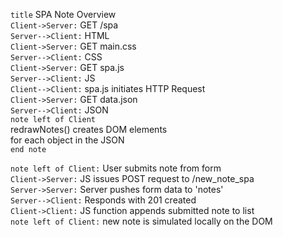 `title` SPA Note Overview  
`Client->Server:` GET /spa  
`Server-->Client:` HTML  
`Client->Server:` GET main.css  
`Server-->Client:` CSS  
`Client->Server:` GET spa.js  
`Server-->Client:` JS  
`Client-->Client:` spa.js initiates HTTP Request   
`Client->Server:` GET data.json  
`Server-->Client:` JSON  
`note left of Client`   
  redrawNotes() creates DOM elements   
  for each object in the JSON  
`end note`  
  
`note left of Client:` User submits note from form  
`Client->Server:` JS issues POST request to /new_note_spa  
`Server->Server:` Server pushes form data to 'notes'  
`Server-->Client:` Responds with 201 created  
`Client->Client:` JS function appends submitted note to list  
`note left of Client:` new note is simulated locally on the DOM  
